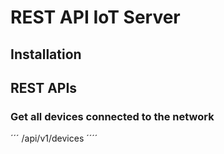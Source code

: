 # REST API IoT Server

## Installation

## REST APIs

### Get all devices connected to the network
´´´
/api/v1/devices
´´´´



